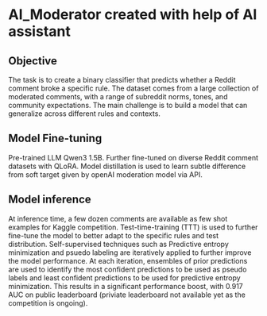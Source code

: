 # AI_Moderator created with help of AI assistant

## Objective
The task is to create a binary classifier that predicts whether a Reddit comment broke a specific rule. The dataset comes from a large collection of moderated comments, with a range of subreddit norms, tones, and community expectations. The main challenge is to build a model that can generalize across different rules and contexts.

## Model Fine-tuning
Pre-trained LLM Qwen3 1.5B. Further fine-tuned on diverse Reddit comment datasets with QLoRA. Model distillation is used to learn subtle difference from soft target given by openAI moderation model via API. 

## Model inference
At inference time, a few dozen comments are available as few shot examples for Kaggle competition. Test-time-training (TTT) is used to further fine-tune the model to better adapt to the specific rules and test distribution. Self-supervised techniques such as Predictive entropy minimization and psuedo labeling are iteratively applied to further improve the model performance. At each iteration, ensembles of prior predictions are used to identify the most confident predictions to be used as pseudo labels and least confident predictions to be used for predictive entropy minimization. This results in a significant performance boost, with 0.917 AUC on public leaderboard (priviate leaderboard not available yet as the competition is ongoing).
